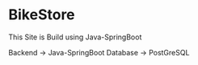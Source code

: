 # BikeStore
This Site is Build using Java-SpringBoot

Backend -> Java-SpringBoot
Database -> PostGreSQL

